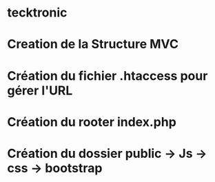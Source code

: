 # tecktronic
# Creation de la Structure MVC
# Création du fichier .htaccess pour gérer l'URL
# Création du rooter index.php
# Création du dossier public -> Js -> css -> bootstrap
